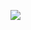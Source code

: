 ![](https://s3.amazonaws.com/alx-intranet.hbtn.io/uploads/medias/2018/6/65f4a1dd9c51265f49d0.png?X-Amz-Algorithm=AWS4-HMAC-SHA256&X-Amz-Credential=AKIARDDGGGOUSBVO6H7D%2F20220802%2Fus-east-1%2Fs3%2Faws4_request&X-Amz-Date=20220802T211704Z&X-Amz-Expires=86400&X-Amz-SignedHeaders=host&X-Amz-Signature=a089d0188ddc78c93974a45bb7e87a1bf99c04e6ba7d1d958645392daba38dcf)
